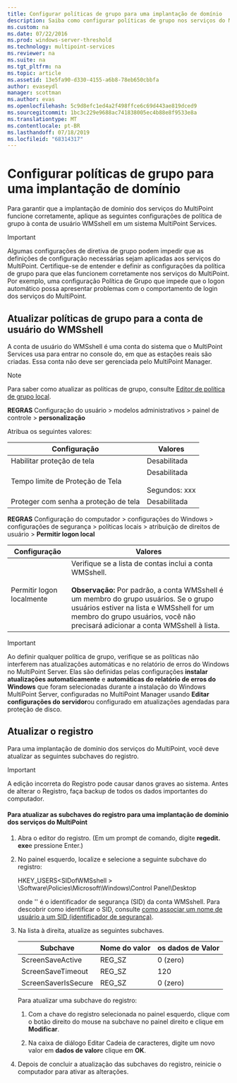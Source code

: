 ```yaml
---
title: Configurar políticas de grupo para uma implantação de domínio
description: Saiba como configurar políticas de grupo nos serviços do MultiPoint
ms.custom: na
ms.date: 07/22/2016
ms.prod: windows-server-threshold
ms.technology: multipoint-services
ms.reviewer: na
ms.suite: na
ms.tgt_pltfrm: na
ms.topic: article
ms.assetid: 13e5fa90-d330-4155-a6b8-78eb650cbbfa
author: evaseydl
manager: scottman
ms.author: evas
ms.openlocfilehash: 5c9d8efc1ed4a2f498ffce6c69d443ae819dced9
ms.sourcegitcommit: 1bc3c229e9688ac741838005ec4b88e8f9533e8a
ms.translationtype: MT
ms.contentlocale: pt-BR
ms.lasthandoff: 07/18/2019
ms.locfileid: "68314317"
---
```

# <a name="configure-group-policies-for-a-domain-deployment"></a>Configurar políticas de grupo para uma implantação de domínio
Para garantir que a implantação de domínio dos serviços do MultiPoint funcione corretamente, aplique as seguintes configurações de política de grupo à conta de usuário WMSshell em um sistema MultiPoint Services.  
  
> [!IMPORTANT]  
> Algumas configurações de diretiva de grupo podem impedir que as definições de configuração necessárias sejam aplicadas aos serviços do MultiPoint. Certifique-se de entender e definir as configurações da política de grupo para que elas funcionem corretamente nos serviços do MultiPoint. Por exemplo, uma configuração Política de Grupo que impede que o logon automático possa apresentar problemas com o comportamento de login dos serviços do MultiPoint.  
  
## <a name="update-group-policies-for-the-wmsshell-user-account"></a>Atualizar políticas de grupo para a conta de usuário do WMSshell 
A conta de usuário do WMSshell é uma conta do sistema que o MultiPoint Services usa para entrar no console do, em que as estações reais são criadas. Essa conta não deve ser gerenciada pelo MultiPoint Manager.
  
> [!NOTE]  
> Para saber como atualizar as políticas de grupo, consulte [Editor de política de grupo local](https://technet.microsoft.com/library/dn265982.aspx).  
  
**REGRAS** Configuração do usuário > modelos administrativos > painel de controle > **personalização**  
  
Atribua os seguintes valores:  
  
|Configuração|Valores|  
|-----------|----------|  
|Habilitar proteção de tela|Desabilitada|  
|Tempo limite de Proteção de Tela|Desabilitada<br /><br />Segundos: xxx|  
|Proteger com senha a proteção de tela|Desabilitada|  
  
**REGRAS** Configuração do computador > configurações do Windows > configurações de segurança > políticas locais > atribuição de direitos de usuário > **Permitir logon local**  
  
|Configuração|Valores|  
|-----------|----------|  
|Permitir logon localmente|Verifique se a lista de contas inclui a conta WMSshell.<br /><br />**Observação:** Por padrão, a conta WMSshell é um membro do grupo usuários. Se o grupo usuários estiver na lista e WMSshell for um membro do grupo usuários, você não precisará adicionar a conta WMSshell à lista.|  
  
> [!IMPORTANT]  
> Ao definir qualquer política de grupo, verifique se as políticas não interferem nas atualizações automáticas e no relatório de erros do Windows no MultiPoint Server. Elas são definidas pelas configurações **instalar atualizações automaticamente** e **automáticas do relatório de erros do Windows** que foram selecionadas durante a instalação do Windows MultiPoint Server, configuradas no MultiPoint Manager usando **Editar configurações do servidor**ou configurado em atualizações agendadas para proteção de disco.  
  
## <a name="update-the-registry"></a>Atualizar o registro  
Para uma implantação de domínio dos serviços do MultiPoint, você deve atualizar as seguintes subchaves do registro.  
  
> [!IMPORTANT]  
> A edição incorreta do Registro pode causar danos graves ao sistema. Antes de alterar o Registro, faça backup de todos os dados importantes do computador.  
  
#### <a name="to-update-registry-subkeys-for-a-domain-deployment-of-multipoint-services"></a>Para atualizar as subchaves do registro para uma implantação de domínio dos serviços do MultiPoint  
  
1.  Abra o editor do registro. (Em um prompt de comando, digite **regedit. exe**e pressione Enter.)  
  
2.  No painel esquerdo, localize e selecione a seguinte subchave do registro:  
  
    HKEY_USERS\<SIDofWMSshell > \Software\Policies\Microsoft\Windows\Control Panel\Desktop  
  
    onde '<SIDofWMSshell>' é o identificador de segurança (SID) da conta WMSshell. Para descobrir como identificar o SID, consulte [como associar um nome de usuário a um SID (identificador de segurança)](https://support.microsoft.com/kb/154599).  
  
3.  Na lista à direita, atualize as seguintes subchaves.  
  
    |Subchave|Nome do valor|os dados de Valor|  
    |----------|--------------|--------------|  
    |ScreenSaveActive|REG_SZ|0 (zero)|  
    |ScreenSaveTimeout|REG_SZ|120|  
    |ScreenSaverIsSecure|REG_SZ|0 (zero)|  
  
    Para atualizar uma subchave do registro:  
  
    1.  Com a chave do registro selecionada no painel esquerdo, clique com o botão direito do mouse na subchave no painel direito e clique em **Modificar**.  
  
    2.  Na caixa de diálogo Editar Cadeia de caracteres, digite um novo valor em **dados de valor**e clique em **OK**.  
  
4.  Depois de concluir a atualização das subchaves do registro, reinicie o computador para ativar as alterações. 
